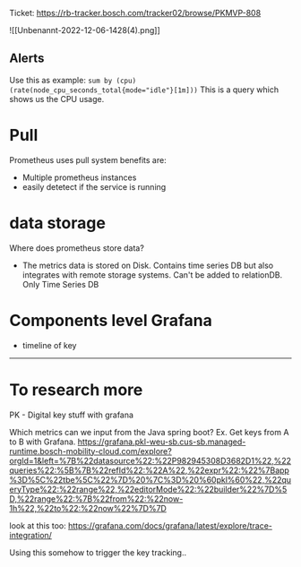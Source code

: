 Ticket: https://rb-tracker.bosch.com/tracker02/browse/PKMVP-808

![[Unbenannt-2022-12-06-1428(4).png]]

## Alerts

Use this as example: `sum by (cpu) (rate(node_cpu_seconds_total{mode="idle"}[1m]))`
This is a query which shows us the CPU usage. 

# Pull

Prometheus uses pull system benefits are: 
- Multiple prometheus instances
- easily detetect if the service is running

# data storage

Where does prometheus store data? 
- The metrics data is stored on Disk. Contains time series DB but also integrates with remote storage systems. Can't be added to relationDB. Only Time Series DB 

# Components level Grafana

- timeline of key 

---

# To research more 

PK - Digital key stuff with grafana 

Which metrics can we input from the Java spring boot? Ex. Get keys from A to B with Grafana. 
https://grafana.pkl-weu-sb.cus-sb.managed-runtime.bosch-mobility-cloud.com/explore?orgId=1&left=%7B%22datasource%22:%22P982945308D3682D1%22,%22queries%22:%5B%7B%22refId%22:%22A%22,%22expr%22:%22%7Bapp%3D%5C%22tbe%5C%22%7D%20%7C%3D%20%60pkl%60%22,%22queryType%22:%22range%22,%22editorMode%22:%22builder%22%7D%5D,%22range%22:%7B%22from%22:%22now-1h%22,%22to%22:%22now%22%7D%7D

look at this too: https://grafana.com/docs/grafana/latest/explore/trace-integration/



Using this somehow to trigger the key tracking.. 







